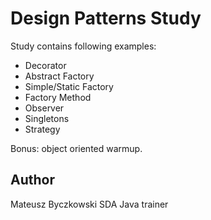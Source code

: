 # Design Patterns Study

Study contains following examples:

* Decorator
* Abstract Factory
* Simple/Static Factory
* Factory Method
* Observer
* Singletons
* Strategy

Bonus: object oriented warmup.

## Author
Mateusz Byczkowski SDA Java trainer

